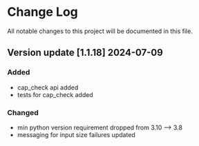 # Change Log
All notable changes to this project will be documented in this file.
 

## Version update [1.1.18] 2024-07-09



### Added

- cap_check api added
- tests for cap_check added

### Changed

- min python version requirement dropped from 3.10 --> 3.8
- messaging for input size failures updated
